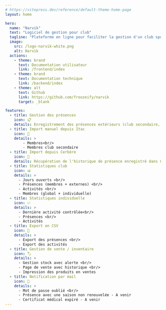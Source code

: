 ```yaml
---
# https://vitepress.dev/reference/default-theme-home-page
layout: home

hero:
  name: "Narvik"
  text: "Logiciel de gestion pour club"
  tagline: "Plateforme en ligne pour faciliter la gestion d'un club sportif. Avec support des spécificités liées au Tir Sportif."
  image:
    src: /logo-narvik-white.png
    alt: Narvik
  actions:
    - theme: brand
      text: Documentation utilisateur
      link: /frontend/index
    - theme: brand
      text: Documentation technique
      link: /backend/index
    - theme: alt
      text: Github
      link: https://github.com/froozeify/narvik
      target: _blank

features:
  - title: Gestion des présences
    icon: 📋
    details: Enregistrement des présences extérieurs (club secondaire, découverte, initiation).
  - title: Import manuel depuis Itac
    icon: 📝
    details: >
        - Membres<br/>
        - Membres club secondaire
  - title: Import depuis Cerbère
    icon: 📝
    details: Récupération de l'historique de présence enregistré dans Cerbère.
  - title: Statistiques club
    icon: 📊
    details: >
      - Jours ouverts <br/>
      - Présences (membres + externes) <br/>
      - Activités <br/>
      - Membres (global + individuelle)
  - title: Statistiques individuelle
    icon: 📈
    details: >
      - Dernière activité contrôlée<br/>
      - Présences <br/>
      - Activités
  - title: Export en CSV
    icon: 📁
    details: >
      - Export des présences <br/>
      - Export des activités
  - title: Gestion de vente / inventaire
    icon: 🏷️
    details: >
      - Gestion stock avec alerte <br/>
      - Page de vente avec historique <br/>
      - Impression des produits en ventes
  - title: Notification par mail
    icon: 📧
    details: >
      - Mot de passe oublié <br/>
      - Présence avec une saison non renouvelée - A venir
      - Certificat médical expiré - A venir
---
```


